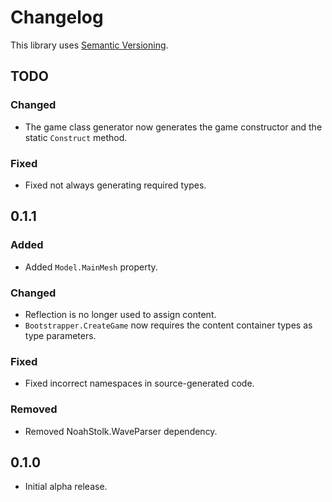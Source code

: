 # Changelog

This library uses [Semantic Versioning](https://semver.org/spec/v2.0.0.html).

## TODO

### Changed

- The game class generator now generates the game constructor and the static `Construct` method.

### Fixed

- Fixed not always generating required types.

## 0.1.1

### Added

- Added `Model.MainMesh` property.

### Changed

- Reflection is no longer used to assign content.
- `Bootstrapper.CreateGame` now requires the content container types as type parameters.

### Fixed

- Fixed incorrect namespaces in source-generated code.

### Removed

- Removed NoahStolk.WaveParser dependency.

## 0.1.0

- Initial alpha release.
